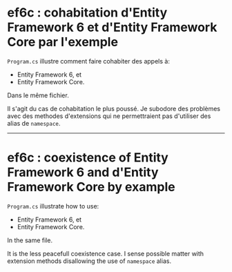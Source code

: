 # ef6c : cohabitation d'Entity Framework 6 et d'Entity Framework Core par l'exemple

`Program.cs` illustre comment faire cohabiter des appels à:
- Entity Framework 6, et
- Entity Framework Core.

Dans le même fichier.

Il s'agit du cas de cohabitation le plus poussé.
Je subodore des problèmes avec des methodes d'extensions qui ne permettraient pas d'utiliser des alias de `namespace`.

-----

# ef6c : coexistence of Entity Framework 6 and d'Entity Framework Core by example

`Program.cs` illustrate how to use:
- Entity Framework 6, et
- Entity Framework Core.

In the same file.

It is the less peacefull coexistence case.
I sense possible matter with extension methods disallowing the use of `namespace` alias.

